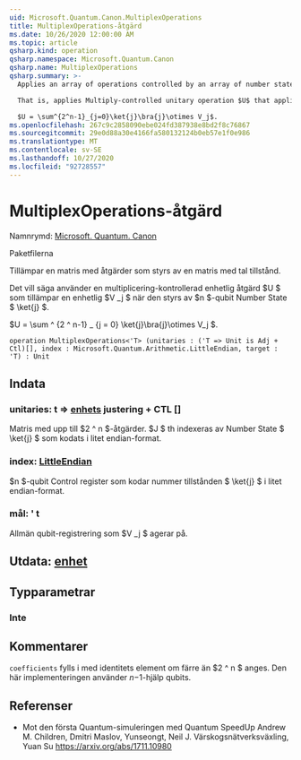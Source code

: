```yaml
---
uid: Microsoft.Quantum.Canon.MultiplexOperations
title: MultiplexOperations-åtgärd
ms.date: 10/26/2020 12:00:00 AM
ms.topic: article
qsharp.kind: operation
qsharp.namespace: Microsoft.Quantum.Canon
qsharp.name: MultiplexOperations
qsharp.summary: >-
  Applies an array of operations controlled by an array of number states.

  That is, applies Multiply-controlled unitary operation $U$ that applies a unitary $V_j$ when controlled by $n$-qubit number state $\ket{j}$.

  $U = \sum^{2^n-1}_{j=0}\ket{j}\bra{j}\otimes V_j$.
ms.openlocfilehash: 267c9c2858090ebe024fd387938e8bd2f8c76867
ms.sourcegitcommit: 29e0d88a30e4166fa580132124b0eb57e1f0e986
ms.translationtype: MT
ms.contentlocale: sv-SE
ms.lasthandoff: 10/27/2020
ms.locfileid: "92728557"
---
```

# <a name="multiplexoperations-operation"></a>MultiplexOperations-åtgärd

Namnrymd: [Microsoft. Quantum. Canon](xref:Microsoft.Quantum.Canon)

Paketfilerna [](https://nuget.org/packages/)


Tillämpar en matris med åtgärder som styrs av en matris med tal tillstånd.

Det vill säga använder en multiplicering-kontrollerad enhetlig åtgärd $U $ som tillämpar en enhetlig $V _j $ när den styrs av $n $-qubit Number State $ \ket{j} $.

$U = \sum ^ {2 ^ n-1} _ {j = 0} \ket{j}\bra{j}\otimes V_j $.

```qsharp
operation MultiplexOperations<'T> (unitaries : ('T => Unit is Adj + Ctl)[], index : Microsoft.Quantum.Arithmetic.LittleEndian, target : 'T) : Unit
```


## <a name="input"></a>Indata

### <a name="unitaries--t--unit-adj--ctl"></a>unitaries: t => [enhets](xref:microsoft.quantum.lang-ref.unit) justering + CTL []

Matris med upp till $2 ^ n $-åtgärder. $J $ th indexeras av Number State $ \ket{j} $ som kodats i litet endian-format.


### <a name="index--littleendian"></a>index: [LittleEndian](xref:Microsoft.Quantum.Arithmetic.LittleEndian)

$n $-qubit Control register som kodar nummer tillstånden $ \ket{j} $ i litet endian-format.


### <a name="target--t"></a>mål: ' t

Allmän qubit-registrering som $V _j $ agerar på.



## <a name="output--unit"></a>Utdata: [enhet](xref:microsoft.quantum.lang-ref.unit)



## <a name="type-parameters"></a>Typparametrar

### <a name="t"></a>Inte



## <a name="remarks"></a>Kommentarer

`coefficients` fylls i med identitets element om färre än $2 ^ n $ anges. Den här implementeringen använder $n-$1-hjälp qubits.

## <a name="references"></a>Referenser

- Mot den första Quantum-simuleringen med Quantum SpeedUp Andrew M. Children, Dmitri Maslov, Yunseongt, Neil J. Värskogsnätverksväxling, Yuan Su https://arxiv.org/abs/1711.10980